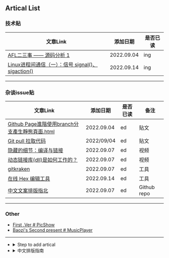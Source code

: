 

## Artical List
### 技术贴

| 文章Link | 添加日期 | 是否已读 |
|------|------|------|
| [AFL二三事 —— 源码分析 1](https://cvjark.github.io/My-Save-Pages/技术贴/AFL%E4%BA%8C%E4%B8%89%E4%BA%8B%20--%20%E6%BA%90%E7%A0%81%E5%88%86%E6%9E%90%201.html)| 2022.09.04 | ing |
| [Linux进程间通信（一）：信号 signal()、sigaction()](https://cvjark.github.io/My-Save-Pages/%E6%8A%80%E6%9C%AF%E8%B4%B4/Linux%E8%BF%9B%E7%A8%8B%E9%97%B4%E9%80%9A%E4%BF%A1%EF%BC%88%E4%B8%80%EF%BC%89%EF%BC%9A%E4%BF%A1%E5%8F%B7%20signal()%E3%80%81sigaction().html) | 2022.09.14 | ing |




<hr>

### 杂谈issue贴

| 文章Link | 添加日期 | 是否已读 | 备注 |
|------|------|------|------|
| [Github Page進階使用branch分支產生靜態頁面.html](https://cvjark.github.io/My-Save-Pages/杂谈issue贴/github%20page%E9%80%B2%E9%9A%8E%E4%BD%BF%E7%94%A8branch%E5%88%86%E6%94%AF%E7%94%A2%E7%94%9F%E9%9D%9C%E6%85%8B%E9%A0%81%E9%9D%A2.html) | 2022.09.04 | ed | 贴文 |
| [Git pull 拉取代码](https://cvjark.github.io/My-Save-Pages/%E6%9D%82%E8%B0%88issue%E8%B4%B4/git%20%E6%8B%89%E5%8F%96%E8%BF%9C%E7%A8%8B%E4%BB%A3%E7%A0%81.html) | 2022/09/04 | ed | 贴文 |
| [隐藏的细节：编译与链接](https://www.bilibili.com/video/BV1TN4y1375q/?spm_id_from=333.788.recommend_more_video.-1&vd_source=8ce655e3c07da54cb9d1990c148f394f) | 2022.09.07 | ed | 视频 |
| [动态链接库(dll)是如何工作的？](https://www.bilibili.com/video/BV1vB4y1V7gR?spm_id_from=333.851.b_7265636f6d6d656e64.8&vd_source=8ce655e3c07da54cb9d1990c148f394f) | 2022.09.07 | ed | 视频 |
| [gitkraken](https://www.gitkraken.com/) | 2022.09.07 | ed | 工具 |
| [在线 Hex 编辑工具](https://hexed.it/) | 2022.09.14 | ed | 工具 |   
| [中文文案排版指北](https://github.com/sparanoid/chinese-copywriting-guidelines/blob/master/README.zh-Hans.md) | 2022.09.07 |  ed |  Github repo |

<hr>

### Other
- [First .Ver # PicShow](https://cvjark.github.io/My-Save-Pages/Other/First%20.Ver/testChangeImg.html)
- [Baozi's Second present # MusicPlayer](https://cvjark.github.io/My-Save-Pages/Other/Second_musicPlayer.Ver/musicPlayer.html)


<hr>

- <details>
  <summary>Step to add artical </summary>

  ```shell
  git clone [this repo]

  git status //检查当前

  //拖拽网页中down下来的资源

  git pull

  git add .   //指定新增文件添加到repo中的位置

  git commit -m "Update reason"

  git push  //更新

  //资源管理指令
  git rm [delete file]

  git rm -r [delete dir]

  ```

  </details>

- <details>
  <summary>中文排版指南</summary>
  
  
  笔者偶然在网络中发现的一篇贴文（可能不是 Original Source）：[如果中文圈每个人都能重视中文排版的格式，我们的网页浏览体验一定会变得更好](https://www.v2ex.com/t/793989)

  觉得很有意思，然后从页面追到了如下一个 GitHub 项目，其中记载了中文一些中文文案排版指南， [Link 点我](https://github.com/sparanoid/chinese-copywriting-guidelines/blob/master/README.zh-Hans.md)， 这里与诸君共勉，为营造更好的中文知识交流分享圈而努力。这里就简要的列一下平时用比较多的点
  - About 空格
    1. 中英文之间需要增加空格
    2. 中文与数字之间需要增加空格
    3. 数字与单位之间需要增加空格 ps：例外：度数／百分比与数字之间不需要增加空格

  - About 标点符号
    1. 全角标点与其他字符之间不加空格
    2. 不重复使用标点符号

  - About 全角和半角
    1. 使用全角中文标点
    2. 数字使用半角
  </details>

